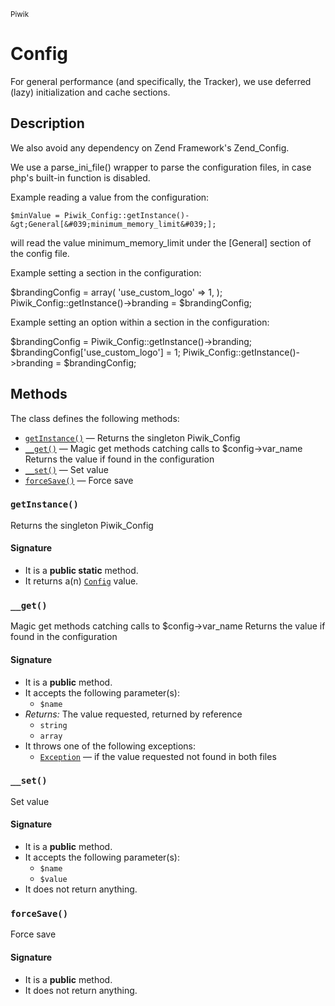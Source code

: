 <small>Piwik</small>

Config
======

For general performance (and specifically, the Tracker), we use deferred (lazy) initialization and cache sections.

Description
-----------

We also avoid any dependency on Zend Framework&#039;s Zend_Config.

We use a parse_ini_file() wrapper to parse the configuration files, in case php&#039;s built-in
function is disabled.

Example reading a value from the configuration:

    $minValue = Piwik_Config::getInstance()-&gt;General[&#039;minimum_memory_limit&#039;];

will read the value minimum_memory_limit under the [General] section of the config file.

Example setting a section in the configuration:

   $brandingConfig = array(
       &#039;use_custom_logo&#039; =&gt; 1,
   );
   Piwik_Config::getInstance()-&gt;branding = $brandingConfig;

Example setting an option within a section in the configuration:

   $brandingConfig = Piwik_Config::getInstance()-&gt;branding;
   $brandingConfig[&#039;use_custom_logo&#039;] = 1;
   Piwik_Config::getInstance()-&gt;branding = $brandingConfig;


Methods
-------

The class defines the following methods:

- [`getInstance()`](#getInstance) &mdash; Returns the singleton Piwik_Config
- [`__get()`](#__get) &mdash; Magic get methods catching calls to $config-&gt;var_name Returns the value if found in the configuration
- [`__set()`](#__set) &mdash; Set value
- [`forceSave()`](#forceSave) &mdash; Force save

### `getInstance()` <a name="getInstance"></a>

Returns the singleton Piwik_Config

#### Signature

- It is a **public static** method.
- It returns a(n) [`Config`](../Piwik/Config.md) value.

### `__get()` <a name="__get"></a>

Magic get methods catching calls to $config-&gt;var_name Returns the value if found in the configuration

#### Signature

- It is a **public** method.
- It accepts the following parameter(s):
    - `$name`
- _Returns:_ The value requested, returned by reference
    - `string`
    - `array`
- It throws one of the following exceptions:
    - [`Exception`](http://php.net/class.Exception) &mdash; if the value requested not found in both files

### `__set()` <a name="__set"></a>

Set value

#### Signature

- It is a **public** method.
- It accepts the following parameter(s):
    - `$name`
    - `$value`
- It does not return anything.

### `forceSave()` <a name="forceSave"></a>

Force save

#### Signature

- It is a **public** method.
- It does not return anything.

